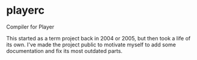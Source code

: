 # playerc
Compiler for Player

This started as a term project back in 2004 or 2005, but then took a life of its own. I've made the project public to motivate myself to add some documentation and fix its most outdated parts.
